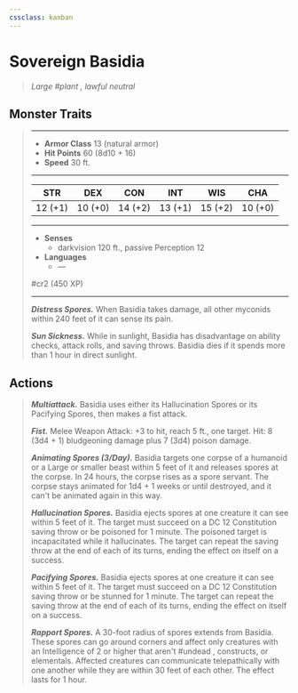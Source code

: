 ```yaml
---
cssclass: kanban
---
```


# Sovereign Basidia
>*Large #plant , lawful neutral*
## Monster Traits
>___
>- **Armor Class** 13 (natural armor)
>- **Hit Points** 60 (8d10 + 16)
>- **Speed** 30 ft.
>___
>|STR|DEX|CON|INT|WIS|CHA|
>|:---:|:---:|:---:|:---:|:---:|:---:|
>|12 (+1)|10 (+0)|14 (+2)|13 (+1)|15 (+2)|10 (+0)|
>___
>- **Senses**
>	 - darkvision 120 ft., passive Perception 12
>- **Languages**
>	 - —
>
> #cr2 (450 XP)
>___
>***Distress Spores.*** When Basidia takes damage, all other myconids within 240 feet of it can sense its pain.  
>
>***Sun Sickness.*** While in sunlight, Basidia has disadvantage on ability checks, attack rolls, and saving throws. Basidia dies if it spends more than 1 hour in direct sunlight.  
>
## Actions
>***Multiattack.*** Basidia uses either its Hallucination Spores or its Pacifying Spores, then makes a fist attack.  
>
>***Fist.*** Melee Weapon Attack: +3 to hit, reach 5 ft., one target. Hit: 8 (3d4 + 1) bludgeoning damage plus 7 (3d4) poison damage.  
>
>***Animating Spores (3/Day).*** Basidia targets one corpse of a humanoid or a Large or smaller beast within 5 feet of it and releases spores at the corpse. In 24 hours, the corpse rises as a spore servant. The corpse stays animated for 1d4 + 1 weeks or until destroyed, and it can't be animated again in this way.  
>
>***Hallucination Spores.*** Basidia ejects spores at one creature it can see within 5 feet of it. The target must succeed on a DC 12 Constitution saving throw or be poisoned for 1 minute. The poisoned target is incapacitated while it hallucinates. The target can repeat the saving throw at the end of each of its turns, ending the effect on itself on a success.  
>
>***Pacifying Spores.*** Basidia ejects spores at one creature it can see within 5 feet of it. The target must succeed on a DC 12 Constitution saving throw or be stunned for 1 minute. The target can repeat the saving throw at the end of each of its turns, ending the effect on itself on a success.  
>
>***Rapport Spores.*** A 30-foot radius of spores extends from Basidia. These spores can go around corners and affect only creatures with an Intelligence of 2 or higher that aren't #undead , constructs, or elementals. Affected creatures can communicate telepathically with one another while they are within 30 feet of each other. The effect lasts for 1 hour.